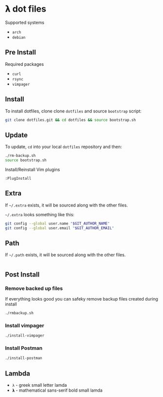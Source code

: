 # 𝝺 dot files

Supported systems

* `arch`
* `debian`

## Pre Install

Required packages

* `curl`
* `rsync`
* `vimpager`

## Install

To install dotfiles, clone clone `dotfiles` and source `bootstrap` script:

```bash
git clone dotfiles.git && cd dotfiles && source bootstrap.sh
```

## Update

To update, `cd` into your local `dotfiles` repository and then:

```bash
./rm-backup.sh
source bootstrap.sh
```

Install/Reinstall Vim plugins

```vim
:PlugInstall
```

## Extra

If `~/.extra` exists, it will be sourced along with the other files.

`~/.extra` looks something like this:

```bash
git config --global user.name "$GIT_AUTHOR_NAME"
git config --global user.email "$GIT_AUTHOR_EMAIL"
```

## Path

If `~/.path` exists, it will be sourced along with the other files.

```bash

```

## Post Install

### Remove backed up files

If everything looks good you can safeky remove backup files created during install

```bash
./rmbackup.sh
```

### Install vimpager

```bash
./install-vimpager
```

### Install Postman

```bash
./install-postman
```

## Lambda

* `λ` - greek small letter lamda
* `𝝺` - mathematical sans-serif bold small lamda
